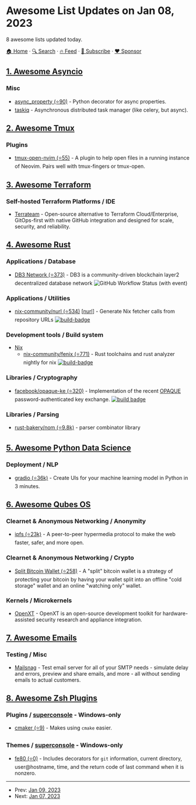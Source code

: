 # Awesome List Updates on Jan 08, 2023

8 awesome lists updated today.

[🏠 Home](/README.md) · [🔍 Search](https://www.trackawesomelist.com/search/) · [🔥 Feed](https://www.trackawesomelist.com/rss.xml) · [📮 Subscribe](https://trackawesomelist.us17.list-manage.com/subscribe?u=d2f0117aa829c83a63ec63c2f&id=36a103854c) · [❤️  Sponsor](https://github.com/sponsors/theowenyoung)



## [1. Awesome Asyncio](/content/timofurrer/awesome-asyncio/README.md)

### Misc

*   [async\_property (⭐90)](https://github.com/ryananguiano/async_property) - Python decorator for async properties.
*   [taskiq](https://taskiq-python.github.io/) - Asynchronous distributed task manager (like celery, but async).

## [2. Awesome Tmux](/content/rothgar/awesome-tmux/README.md)

### Plugins

*   [tmux-open-nvim (⭐55)](https://github.com/trevarj/tmux-open-nvim) - A plugin to help open files in a running instance of Neovim. Pairs well with tmux-fingers or tmux-open.

## [3. Awesome Terraform](/content/shuaibiyy/awesome-terraform/README.md)

### Self-hosted Terraform Platforms / IDE

*   [Terrateam](https://terrateam.io) - Open-source alternative to Terraform Cloud/Enterprise, GitOps-first with native GitHub integration and designed for scale, security, and reliability.

## [4. Awesome Rust](/content/rust-unofficial/awesome-rust/README.md)

### Applications / Database

*   [DB3 Network (⭐373)](https://github.com/dbpunk-labs/db3) - DB3 is a community-driven blockchain layer2 decentralized database network ![GitHub Workflow Status (with event)](https://img.shields.io/github/actions/workflow/status/dbpunk-labs/db3/ci.yml?branch=main\&style=flat-square)

### Applications / Utilities

*   [nix-community/nurl (⭐534)](https://github.com/nix-community/nurl) \[[nurl](https://crates.io/crates/nurl)] - Generate Nix fetcher calls from repository URLs [![build-badge](https://github.com/nix-community/nurl/actions/workflows/ci.yml/badge.svg)](https://github.com/nix-community/nurl/actions/workflows/ci.yml)

### Development tools / Build system

*   [Nix](https://nixos.org/)
    *   [nix-community/fenix (⭐771)](https://github.com/nix-community/fenix) - Rust toolchains and rust analyzer nightly for nix [![build-badge](https://github.com/nix-community/fenix/actions/workflows/ci.yml/badge.svg)](https://github.com/nix-community/fenix/actions/workflows/ci.yml)

### Libraries / Cryptography

*   [facebook/opaque-ke (⭐320)](https://github.com/facebook/opaque-ke) - Implementation of the recent [OPAQUE](https://datatracker.ietf.org/doc/draft-krawczyk-cfrg-opaque/) password-authenticated key exchange. [![build badge](https://github.com/facebook/opaque-ke/workflows/Rust%20CI/badge.svg?branch=master)](https://github.com/facebook/opaque-ke)

### Libraries / Parsing

*   [rust-bakery/nom (⭐9.8k)](https://github.com/rust-bakery/nom) - parser combinator library

## [5. Awesome Python Data Science](/content/krzjoa/awesome-python-data-science/README.md)

### Deployment / NLP

*   [gradio (⭐36k)](https://github.com/gradio-app/gradio) - Create UIs for your machine learning model in Python in 3 minutes.

## [6. Awesome Qubes OS](/content/xn0px90/Awesome-Qubes-OS/README.md)

### Clearnet & Anonymous Networking / Anonymity

*   [ipfs (⭐23k)](https://github.com/ipfs/ipfs) - A peer-to-peer hypermedia protocol to make the web faster, safer, and more open.

### Clearnet & Anonymous Networking / Crypto

*   [Split Bitcoin Wallet (⭐258)](https://github.com/Qubes-Community/Contents/blob/master/docs/security/split-bitcoin.md) - A "split" bitcoin wallet is a strategy of protecting your bitcoin by having your wallet split into an offline "cold storage" wallet and an online "watching only" wallet.

### Kernels / Microkernels

*   [OpenXT](https://openxt.org/) - OpenXT is an open-source development toolkit for hardware-assisted security research and appliance integration.

## [7. Awesome Emails](/content/jonathandion/awesome-emails/README.md)

### Testing / Misc

*   [Mailsnag](https://mailsnag.com/) - Test email server for all of your SMTP needs - simulate delay and errors, preview and share emails, and more - all without sending emails to actual customers.

## [8. Awesome Zsh Plugins](/content/unixorn/awesome-zsh-plugins/README.md)

### Plugins / [superconsole](https://github.com/alexchmykhalo/superconsole) - Windows-only

*   [cmaker (⭐9)](https://github.com/apalkk/Cmaker) - Makes using `cmake` easier.

### Themes / [superconsole](https://github.com/alexchmykhalo/superconsole) - Windows-only

*   [fe80 (⭐0)](https://github.com/fe80/fe80.zsh-theme) - Includes decorators for `git` information, current directory, user\@hostname, time, and the return code of last command when it is nonzero.

---

- Prev: [Jan 09, 2023](/content/2023/01/09/README.md)
- Next: [Jan 07, 2023](/content/2023/01/07/README.md)